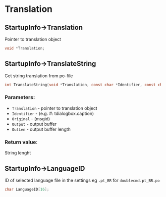 Translation
==========

## StartupInfo->Translation
Pointer to translation object

```c
void *Translation;
```

## StartupInfo->TranslateString
Get string translation from po-file
```c
int TranslateString(void *Translation, const char *Identifier, const char *Original, char *Output, int OutLen);
```
### Parameters:
- `Translation` - pointer to translation object
- `Identifier` - (e.g. #: tdialogbox.caption)
- `Original` - (msgid)
- `Output` - output buffer
- `OutLen` - output buffer length
### Return value:
String lenght

## StartupInfo->LanguageID
ID of selected language file in the settings eg `.pt_BR` for `doublecmd.pt_BR.po`

```c
char LanguageID[16];
```